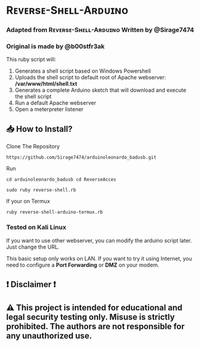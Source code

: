 
# Rᴇᴠᴇʀsᴇ-Sʜᴇʟʟ-Aʀᴅᴜɪɴᴏ

### Adapted from Rᴇᴠᴇʀsᴇ-Sʜᴇʟʟ-Aʀᴅᴜɪɴᴏ Written by @Sirage7474
### Original is made by @b00stfr3ak

This ruby script will:</br>
1. Generates a shell script based on Windows Powershell</br>
2. Uploads the shell script to default root of Apache webserver: <b>/var/www/html/shell.txt</b></br>
3. Generates a complete Arduino sketch that will download and execute the shell script</br>
4. Run a default Apache webserver</br>
5. Open a meterpreter listener</br>

## 📥 How to Install?

Clone The Repository
```
https://github.com/Sirage7474/arduinoleonardo_badusb.git
```

Run
```
cd arduinoleonardo_badusb cd ReverseAcces
```

```
sudo ruby reverse-shell.rb
```

If your on Termux
```
ruby reverse-shell-arduino-termux.rb
```

### Tested on Kali Linux


If you want to use other webserver, you can modify the arduino script later. Just change the URL.<br/>

This basic setup only works on LAN. If you want to try it using Internet, you need to configure a <b>Port Forwarding</b> or <b>DMZ</b> on your modem.

## ❗ Disclaimer ❗

## ⚠️ This project is intended for educational and legal security testing only. Misuse is strictly prohibited. The authors are not responsible for any unauthorized use.



